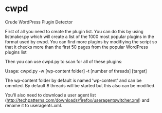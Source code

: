 # cwpd
Crude WordPress Plugin Detector

First of all you need to create the plugin list. You can do this by using listmaker.py which will create a list of the 1000 most popular plugins in the format used by cwpd. You can find more plugins by modifiying the script so that it checks more than the first 50 pages from the popular WordPress plugins list

Then you can use cwpd.py to scan for all of these plugins:

Usage: cwpd.py -w [wp-content folder] -t [number of threads] [target]

The wp-content folder by default is named 'wp-content' and can be ommited. By default 8 threads will be started but this also can be modified.

You'll also need to download a user agent list (http://techpatterns.com/downloads/firefox/useragentswitcher.xml) and rename it to useragents.xml.
